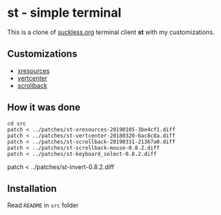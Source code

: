 st - simple terminal
====================

This is a clone of [suckless.org](https://st.suckless.org/) terminal client **st** with my customizations.

## Customizations

 - [xresources](https://st.suckless.org/patches/xresources/)
 - [vertcenter](https://st.suckless.org/patches/vertcenter/)
 - [scrollback](https://st.suckless.org/patches/scrollback/)

## How it was done

	cd src
	patch < ../patches/st-xresources-20190105-3be4cf1.diff
	patch < ../patches/st-vertcenter-20180320-6ac8c8a.diff
	patch < ../patches/st-scrollback-20190331-21367a0.diff
	patch < ../patches/st-scrollback-mouse-0.8.2.diff
	patch < ../patches/st-keyboard_select-0.8.2.diff
  patch < ../patches/st-invert-0.8.2.diff

## Installation

Read `README` in `src` folder
